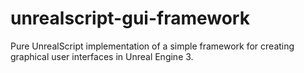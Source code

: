 # unrealscript-gui-framework
Pure UnrealScript implementation of a simple framework for creating graphical user interfaces in Unreal Engine 3.
